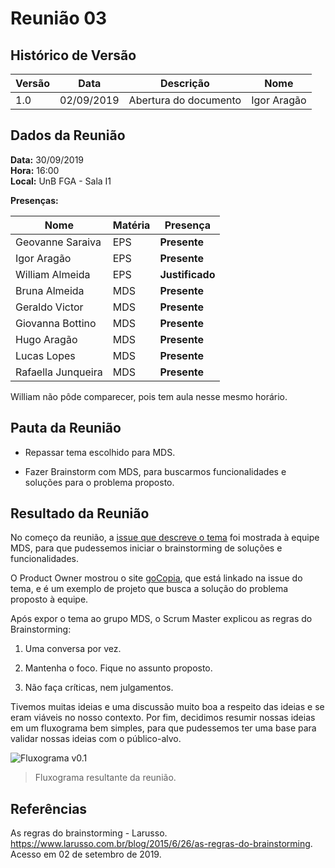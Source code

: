 # Reunião 03

## Histórico de Versão

|Versão|Data|Descrição|Nome|
|---|---|---|---|
|1.0|02/09/2019|Abertura do documento|Igor Aragão|

## Dados da Reunião

**Data:** 30/09/2019  
**Hora:** 16:00  
**Local:** UnB FGA - Sala I1  

**Presenças:**

|Nome|Matéria|Presença|
|---|---|---|
|Geovanne Saraiva   |EPS|**Presente**|
|Igor Aragão        |EPS|**Presente**|
|William Almeida    |EPS|**Justificado**|
|Bruna Almeida      |MDS|**Presente**|
|Geraldo Victor     |MDS|**Presente**|
|Giovanna Bottino   |MDS|**Presente**|
|Hugo Aragão        |MDS|**Presente**|
|Lucas Lopes        |MDS|**Presente**|
|Rafaella Junqueira |MDS|**Presente**|

William não pôde comparecer, pois tem aula nesse mesmo horário.

## Pauta da Reunião

* Repassar tema escolhido para MDS.

* Fazer Brainstorm com MDS, para buscarmos funcionalidades e soluções para o problema proposto.

## Resultado da Reunião

No começo da reunião, a [issue que descreve o tema](https://github.com/fga-eps-mds/A-Disciplina/issues/60) foi mostrada à equipe MDS, para que pudessemos iniciar o brainstorming de soluções e funcionalidades.  

O Product Owner mostrou o site [goCopia](https://www.gocopia.com/), que está linkado na issue do tema, e é um exemplo de projeto que busca a solução do problema proposto à equipe.  

Após expor o tema ao grupo MDS, o Scrum Master explicou as regras do Brainstorming:

1. Uma conversa por vez.

2. Mantenha o foco. Fique no assunto proposto.

3. Não faça críticas, nem julgamentos.

Tivemos muitas ideias e uma discussão muito boa a respeito das ideias e se eram viáveis no nosso contexto. Por fim, decidimos resumir nossas ideias em um fluxograma bem simples, para que pudessemos ter uma base para validar nossas ideias com o público-alvo.

![Fluxograma v0.1](https://imgur.com/C2NSEFT.png)
> Fluxograma resultante da reunião.

## Referências

As regras do brainstorming - Larusso. <https://www.larusso.com.br/blog/2015/6/26/as-regras-do-brainstorming>. Acesso em 02 de setembro de 2019.
